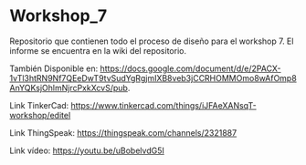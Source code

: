 # Workshop_7
Repositorio que contienen todo el proceso de diseño para el workshop 7.  El informe se encuentra en la wiki del repositorio.

También Disponible en: https://docs.google.com/document/d/e/2PACX-1vTl3htRN9Nf7QEeDwT9tvSudYgRgjmIXB8veb3jCCRHOMMOmo8wAfOmp8AnYQKsjOhlmNjrcPxkXcvS/pub.

Link TinkerCad: https://www.tinkercad.com/things/iJFAeXANsqT-workshop/editel 

Link ThingSpeak: https://thingspeak.com/channels/2321887

Link vídeo: https://youtu.be/uBobelvdG5I


